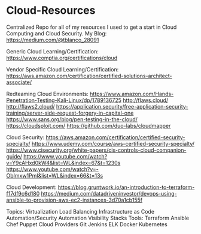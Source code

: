 # Cloud-Resources
Centralized Repo for all of my resources I used to get a start in Cloud Computing and Cloud Security.
My Blog: https://medium.com/@tblanco_28091


Generic Cloud Learning/Certification: https://www.comptia.org/certifications/cloud

Vendor Specific Cloud Learning/Certification: https://aws.amazon.com/certification/certified-solutions-architect-associate/

Redteaming Cloud Environments:
https://www.amazon.com/Hands-Penetration-Testing-Kali-Linux/dp/1789136725
http://flaws.cloud/
http://flaws2.cloud/
https://application.security/free-application-security-training/server-side-request-forgery-in-capital-one
https://www.sans.org/blog/pen-testing-in-the-cloud/
https://cloudsploit.com/
https://github.com/duo-labs/cloudmapper

Cloud Security:
https://aws.amazon.com/certification/certified-security-specialty/
https://www.udemy.com/course/aws-certified-security-specialty/
https://www.cisecurity.org/white-papers/cis-controls-cloud-companion-guide/
https://www.youtube.com/watch?v=Y9cAHxd0kW4&list=WL&index=67&t=1230s
https://www.youtube.com/watch?v=-ObImxw1PmI&list=WL&index=66&t=13s

Cloud Development:
https://blog.gruntwork.io/an-introduction-to-terraform-f17df9c6d180
https://medium.com/datadriveninvestor/devops-using-ansible-to-provision-aws-ec2-instances-3d70a1cb155f

Topics:
Virtualization
Load Balancing
Infrastructure as Code
Automation/Security Automation
Visibility Stacks
Tools:
Terraform
Ansible
Chef
Puppet
Cloud Providers
Git
Jenkins
ELK
Docker
Kubernetes




